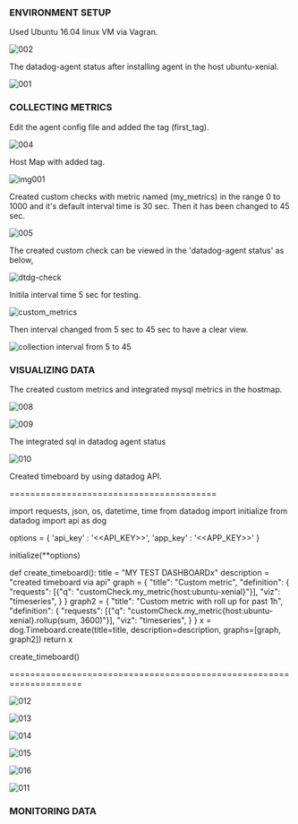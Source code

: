 ### ENVIRONMENT SETUP

Used Ubuntu 16.04 linux VM via Vagran.

![002](https://user-images.githubusercontent.com/33669341/53703513-2fdfaf00-3e13-11e9-964c-7546da8440c6.PNG)

The datadog-agent status after installing agent in the host ubuntu-xenial.

![001](https://user-images.githubusercontent.com/33669341/53703664-d1b3cb80-3e14-11e9-9a92-3b05a1d6f33f.PNG)

### COLLECTING METRICS

Edit the agent config file and added the tag (first_tag).

![004](https://user-images.githubusercontent.com/33669341/53703973-d62db380-3e17-11e9-8097-268a970eff68.png)

Host Map with added tag.

![img001](https://user-images.githubusercontent.com/33669341/53703892-180a2a00-3e17-11e9-931f-35832252c3af.PNG)

Created custom checks with metric named (my_metrics) in the range 0 to 1000 and it's default interval time is 30 sec. Then it has been changed to 45 sec.

![005](https://user-images.githubusercontent.com/33669341/53704096-5c96c500-3e19-11e9-9fca-2ad3a00b3929.PNG)

The created custom check can be viewed in the 'datadog-agent status' as below,

![dtdg-check](https://user-images.githubusercontent.com/33669341/53704173-974d2d00-3e1a-11e9-89a5-fe17def7a647.PNG)

Initila interval time 5 sec for testing.

![custom_metrics](https://user-images.githubusercontent.com/33669341/53704131-f1012780-3e19-11e9-883c-3b7023021a63.PNG)

Then interval changed from 5 sec to 45 sec to have a clear view.

![collection interval from 5 to 45](https://user-images.githubusercontent.com/33669341/53704144-13934080-3e1a-11e9-8a16-a2bf71155a18.png)

### VISUALIZING DATA

The created custom metrics and integrated mysql metrics in the hostmap.

![008](https://user-images.githubusercontent.com/33669341/53704495-5c98c400-3e1d-11e9-8fcd-bf4fc28cd234.PNG)

![009](https://user-images.githubusercontent.com/33669341/53704498-5efb1e00-3e1d-11e9-878c-937641649208.PNG)

The integrated sql in datadog agent status

![010](https://user-images.githubusercontent.com/33669341/53704502-60c4e180-3e1d-11e9-8a46-d787b055327b.PNG)

Created timeboard by using datadog API. 


========================================

import requests, json, os, datetime, time
from datadog import initialize
from datadog import api as dog

options = {
        'api_key' : '<<API_KEY>>',
        'app_key' : '<<APP_KEY>>'
        }

initialize(**options)

def create_timeboard():
    title = "MY TEST DASHBOARDx"
    description = "created timeboard via api"
    graph = {
        "title": "Custom metric",
        "definition":
        {
            "requests": [{"q": "customCheck.my_metric{host:ubuntu-xenial}"}],
            "viz": "timeseries",
        }
    }
    graph2 = {
        "title": "Custom metric with roll up for past 1h",
        "definition":
        {
            "requests": [{"q": "customCheck.my_metric{host:ubuntu-xenial}.rollup(sum, 3600)"}],
            "viz": "timeseries",
        }
    }
    x = dog.Timeboard.create(title=title, description=description, graphs=[graph, graph2])
    return x


create_timeboard()

====================================================================


![012](https://user-images.githubusercontent.com/33669341/53704818-2e68b380-3e20-11e9-8855-ba102423ead8.PNG)

![013](https://user-images.githubusercontent.com/33669341/53704819-2e68b380-3e20-11e9-98cd-1faca7e1b01f.PNG)

![014](https://user-images.githubusercontent.com/33669341/53704820-2e68b380-3e20-11e9-898a-7902be016116.PNG)

![015](https://user-images.githubusercontent.com/33669341/53704821-2f014a00-3e20-11e9-8c4c-0b0be965af13.PNG)

![016](https://user-images.githubusercontent.com/33669341/53704822-2f014a00-3e20-11e9-830a-b0c4af69a36c.PNG)

![011](https://user-images.githubusercontent.com/33669341/53704824-2f014a00-3e20-11e9-8ca9-65df714327f8.PNG)


### MONITORING DATA
